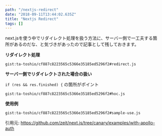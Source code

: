 ```yaml
---
path: "/nextjs-redirect"
date: "2018-09-11T13:44:02.635Z"
title: "Nextjs Redirect"
tags: []
---
```


next.jsを使う中でリダイレクト処理を扱う方法に、サーバー側で一工夫する箇所があるのだな、と気づきがあったので記事として残しておきます。


**リダイレクト処理**

`gist:ta-toshio/cf887c8223565c5366e35185ed5296f2#redirect.js`


**サーバー側でリダイレクトされた場合の扱い**

`if (res && res.finished) {` の箇所がポイント

`gist:ta-toshio/cf887c8223565c5366e35185ed5296f2#hoc.js`


**使用例**

`gist:ta-toshio/cf887c8223565c5366e35185ed5296f2#sample-use.js`


引用元:
https://github.com/zeit/next.js/tree/canary/examples/with-apollo-auth

